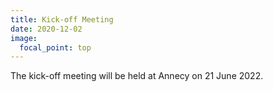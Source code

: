 ```yaml
---
title: Kick-off Meeting
date: 2020-12-02
image:
  focal_point: top
---
```

The kick-off meeting will be held at Annecy on 21 June 2022.
